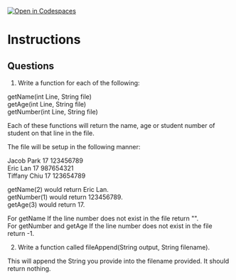 [![Open in Codespaces](https://classroom.github.com/assets/launch-codespace-2972f46106e565e64193e422d61a12cf1da4916b45550586e14ef0a7c637dd04.svg)](https://classroom.github.com/open-in-codespaces?assignment_repo_id=18584375)
# Instructions  

  ## Questions

1. Write a function for each of the following:</br>

getName(int Line, String file)</br>
getAge(int Line, String file)</br>
getNumber(int Line, String file)</br>

Each of these functions will return the name, age or student number of student on that line in the file.</br>

The file will be setup in the following manner:</br>

Jacob Park 17 123456789</br>
Eric Lan 17 987654321</br>
Tiffany Chiu 17 123654789</br>

getName(2) would return Eric Lan.</br>
getNumber(1) would return 123456789.</br>
getAge(3) would return 17.</br>

For getName If the line number does not exist in the file return "".</br>
For getNumber and getAge If the line number does not exist in the file return -1.</br>

2. Write a function called fileAppend(String output, String filename).</br>

This will append the String you provide into the filename provided. It should return nothing.</br>